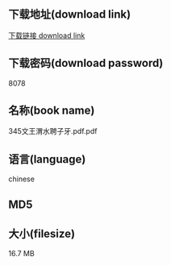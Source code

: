 ## 下载地址(download link)
[下载链接 download link](https://tutu365.netlify.app/?s=345%E6%96%87%E7%8E%8B%E6%B8%AD%E6%B0%B4%E8%81%98%E5%AD%90%E7%89%99.pdf)

## 下载密码(download password)
8078

## 名称(book name)
345文王渭水聘子牙.pdf.pdf

## 语言(language)
chinese

## MD5


## 大小(filesize)
16.7 MB
